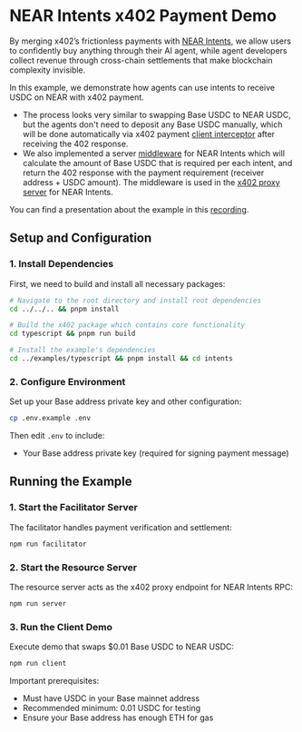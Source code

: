 # NEAR Intents x402 Payment Demo 

By merging x402’s frictionless payments with [NEAR Intents](https://near.org/intents), we allow users to confidently buy anything through their AI agent, while agent developers collect revenue through cross-chain settlements that make blockchain complexity invisible.

In this example, we demonstrate how agents can use intents to receive USDC on NEAR with x402 payment. 

- The process looks very similar to swapping Base USDC to NEAR USDC, but the agents don't need to deposit any Base USDC manually, which will be done automatically via x402 payment [client interceptor](./client.ts) after receiving the 402 response.
- We also implemented a server [middleware](./middleware.ts) for NEAR Intents which will calculate the amount of Base USDC that is required per each intent, and return the 402 response with the payment requirement (receiver address + USDC amount). The middleware is used in the [x402 proxy server](./server.ts) for NEAR Intents.

You can find a presentation about the example in this [recording](https://www.loom.com/share/0e636838552e412e881e6fc2e9ae6dff?sid=7cc00127-5bc8-4b33-96f9-c2dc1640ba7f).

## Setup and Configuration

### 1. Install Dependencies
First, we need to build and install all necessary packages:

```bash
# Navigate to the root directory and install root dependencies
cd ../../.. && pnpm install

# Build the x402 package which contains core functionality
cd typescript && pnpm run build

# Install the example's dependencies
cd ../examples/typescript && pnpm install && cd intents
```

### 2. Configure Environment
Set up your Base address private key and other configuration:

```bash
cp .env.example .env
```

Then edit `.env` to include:
- Your Base address private key (required for signing payment message)

## Running the Example

### 1. Start the Facilitator Server
The facilitator handles payment verification and settlement:

```bash
npm run facilitator
```

### 2. Start the Resource Server
The resource server acts as the x402 proxy endpoint for NEAR Intents RPC:

```bash
npm run server
```

### 3. Run the Client Demo
Execute demo that swaps $0.01 Base USDC to NEAR USDC:

```bash
npm run client
```

Important prerequisites:
- Must have USDC in your Base mainnet address
- Recommended minimum: 0.01 USDC for testing
- Ensure your Base address has enough ETH for gas

